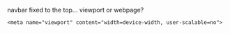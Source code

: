 navbar fixed to the top... viewport or webpage?

    <meta name="viewport" content="width=device-width, user-scalable=no">